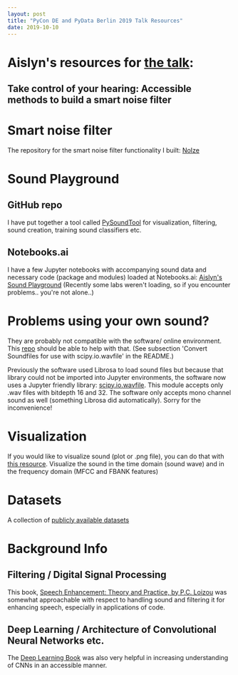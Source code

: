 ```yaml
---
layout: post
title: "PyCon DE and PyData Berlin 2019 Talk Resources"
date: 2019-10-10
---
```


# Aislyn's resources for <a href="https://de.pycon.org/program/pydata-jzw9he-take-control-of-your-hearing-accessible-methods-to-build-a-smart-noise-filter-peggy-sylopp-aislyn-rose/">the talk</a>:

## **Take control of your hearing: Accessible methods to build a smart noise filter**

# Smart noise filter

The repository for the smart noise filter functionality I built: <a href="https://github.com/pgys/NoIze">NoIze</a>

# Sound Playground

## GitHub repo

I have put together a tool called <a href="https://github.com/a-n-rose/Python-Sound-Tool">PySoundTool</a> for visualization, filtering, sound creation, training sound classifiers etc. 

## Notebooks.ai

I have a few Jupyter notebooks with accompanying sound data and necessary code (package and modules) loaded at Notebooks.ai: <a href="https://notebooks.ai/a-n-rose">Aislyn's Sound Playground</a> (Recently some labs weren't loading, so if you encounter problems.. you're not alone..)

# Problems using your own sound?

They are probably not compatible with the software/ online environment. This <a href="https://github.com/a-n-rose/Python-Sound-Tool#convert-soundfiles-for-use-with-scipyiowavfile">repo</a> should be able to help with that. (See subsection 'Convert Soundfiles for use with scipy.io.wavfile' in the README.)

Previously the software used Librosa to load sound files but because that library could not be imported into Jupyter environments, the software now uses a Jupyter friendly library: <a href="https://docs.scipy.org/doc/scipy/reference/generated/scipy.io.wavfile.read.html">scipy.io.wavfile</a>. This module accepts only .wav files with bitdepth 16 and 32. The software only accepts mono channel sound as well (something Librosa did automatically). Sorry for the inconvenience! 

# Visualization

If you would like to visualize sound (plot or .png file), you can do that with <a href="https://github.com/a-n-rose/Python-Sound-Tool#visualization">this resource</a>. Visualize the sound in the time domain (sound wave) and in the frequency domain (MFCC and FBANK features)

# Datasets

A collection of <a href="https://a-n-rose.github.io/2019/01/06/resources-publicly-available-speech-databases.html">publicly available datasets</a>

# Background Info

## Filtering / Digital Signal Processing

This book, <a href="https://www.crcpress.com/Speech-Enhancement-Theory-and-Practice-Second-Edition/Loizou/p/book/9781138075573">Speech Enhancement: Theory and Practice, by P.C. Loizou</a> was somewhat approachable with respect to handling sound and filtering it for enhancing speech, especially in applications of code.

## Deep Learning / Architecture of Convolutional Neural Networks etc.

The <a href="http://www.deeplearningbook.org/">Deep Learning Book</a> was also very helpful in increasing understanding of CNNs in an accessible manner.
